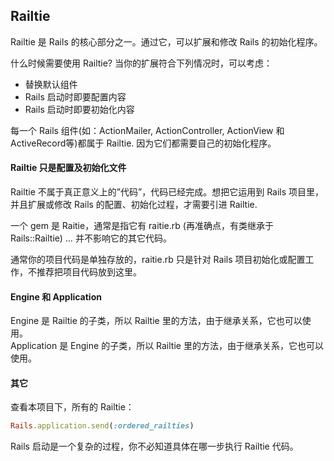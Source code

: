 ## Railtie

Railtie 是 Rails 的核心部分之一。通过它，可以扩展和修改 Rails 的初始化程序。

什么时候需要使用 Railtie? 当你的扩展符合下列情况时，可以考虑：

* 替换默认组件
* Rails 启动时即要配置内容
* Rails 启动时即要初始化内容

每一个 Rails 组件(如：ActionMailer, ActionController,
ActionView 和 ActiveRecord等)都属于 Railtie. 因为它们都需要自己的初始化程序。

#### Railtie 只是配置及初始化文件

Railtie 不属于真正意义上的”代码”，代码已经完成。想把它运用到 Rails 项目里，并且扩展或修改 Rails 的配置、初始化过程，才需要引进 Railtie.

一个 gem 是 Raitie，通常是指它有 raitie.rb (再准确点，有类继承于 Rails::Railtie) … 并不影响它的其它代码。

通常你的项目代码是单独存放的，raitie.rb 只是针对 Rails 项目初始化或配置工作，不推荐把项目代码放到这里。

#### Engine 和 Application

Engine 是 Railtie 的子类，所以 Railtie 里的方法，由于继承关系，它也可以使用。  
Application 是 Engine 的子类，所以 Railtie 里的方法，由于继承关系，它也可以使用。

#### 其它

查看本项目下，所有的 Railtie：

```ruby
Rails.application.send(:ordered_railties)
```

Rails 启动是一个复杂的过程，你不必知道具体在哪一步执行 Railtie 代码。
